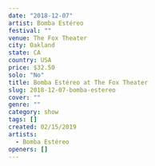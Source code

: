 ```yaml
---
date: "2018-12-07"
artist: Bomba Estéreo
festival: ""
venue: The Fox Theater
city: Oakland
state: CA
country: USA
price: $32.50
solo: "No"
title: Bomba Estéreo at The Fox Theater
slug: 2018-12-07-bomba-estereo
cover: ""
genre: ""
category: show
tags: []
created: 02/15/2019
artists:
  - Bomba Estéreo
openers: []
---
```

